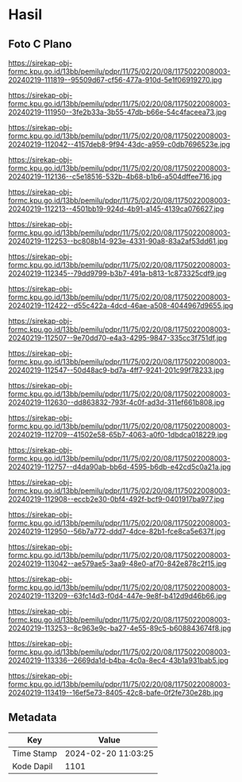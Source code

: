 # Hasil

## Foto C Plano

https://sirekap-obj-formc.kpu.go.id/13bb/pemilu/pdpr/11/75/02/20/08/1175022008003-20240219-111819--95509d67-cf56-477a-910d-5e1f06919270.jpg

https://sirekap-obj-formc.kpu.go.id/13bb/pemilu/pdpr/11/75/02/20/08/1175022008003-20240219-111950--3fe2b33a-3b55-47db-b66e-54c4faceea73.jpg

https://sirekap-obj-formc.kpu.go.id/13bb/pemilu/pdpr/11/75/02/20/08/1175022008003-20240219-112042--4157deb8-9f94-43dc-a959-c0db7696523e.jpg

https://sirekap-obj-formc.kpu.go.id/13bb/pemilu/pdpr/11/75/02/20/08/1175022008003-20240219-112136--c5e18516-532b-4b68-b1b6-a504dffee716.jpg

https://sirekap-obj-formc.kpu.go.id/13bb/pemilu/pdpr/11/75/02/20/08/1175022008003-20240219-112213--4501bb19-924d-4b91-a145-4139ca076627.jpg

https://sirekap-obj-formc.kpu.go.id/13bb/pemilu/pdpr/11/75/02/20/08/1175022008003-20240219-112253--bc808b14-923e-4331-90a8-83a2af53dd61.jpg

https://sirekap-obj-formc.kpu.go.id/13bb/pemilu/pdpr/11/75/02/20/08/1175022008003-20240219-112345--79dd9799-b3b7-491a-b813-1c873325cdf9.jpg

https://sirekap-obj-formc.kpu.go.id/13bb/pemilu/pdpr/11/75/02/20/08/1175022008003-20240219-112422--d55c422a-4dcd-46ae-a508-4044967d9655.jpg

https://sirekap-obj-formc.kpu.go.id/13bb/pemilu/pdpr/11/75/02/20/08/1175022008003-20240219-112507--9e70dd70-e4a3-4295-9847-335cc3f751df.jpg

https://sirekap-obj-formc.kpu.go.id/13bb/pemilu/pdpr/11/75/02/20/08/1175022008003-20240219-112547--50d48ac9-bd7a-4ff7-9241-201c99f78233.jpg

https://sirekap-obj-formc.kpu.go.id/13bb/pemilu/pdpr/11/75/02/20/08/1175022008003-20240219-112630--dd863832-793f-4c0f-ad3d-311ef661b808.jpg

https://sirekap-obj-formc.kpu.go.id/13bb/pemilu/pdpr/11/75/02/20/08/1175022008003-20240219-112709--41502e58-65b7-4063-a0f0-1dbdca018229.jpg

https://sirekap-obj-formc.kpu.go.id/13bb/pemilu/pdpr/11/75/02/20/08/1175022008003-20240219-112757--d4da90ab-bb6d-4595-b6db-e42cd5c0a21a.jpg

https://sirekap-obj-formc.kpu.go.id/13bb/pemilu/pdpr/11/75/02/20/08/1175022008003-20240219-112908--eccb2e30-0bf4-492f-bcf9-0401917ba977.jpg

https://sirekap-obj-formc.kpu.go.id/13bb/pemilu/pdpr/11/75/02/20/08/1175022008003-20240219-112950--56b7a772-ddd7-4dce-82b1-fce8ca5e637f.jpg

https://sirekap-obj-formc.kpu.go.id/13bb/pemilu/pdpr/11/75/02/20/08/1175022008003-20240219-113042--ae579ae5-3aa9-48e0-af70-842e878c2f15.jpg

https://sirekap-obj-formc.kpu.go.id/13bb/pemilu/pdpr/11/75/02/20/08/1175022008003-20240219-113209--63fc14d3-f0d4-447e-9e8f-b412d9d46b66.jpg

https://sirekap-obj-formc.kpu.go.id/13bb/pemilu/pdpr/11/75/02/20/08/1175022008003-20240219-113253--8c963e9c-ba27-4e55-89c5-b608843674f8.jpg

https://sirekap-obj-formc.kpu.go.id/13bb/pemilu/pdpr/11/75/02/20/08/1175022008003-20240219-113336--2669da1d-b4ba-4c0a-8ec4-43b1a931bab5.jpg

https://sirekap-obj-formc.kpu.go.id/13bb/pemilu/pdpr/11/75/02/20/08/1175022008003-20240219-113419--16ef5e73-8405-42c8-bafe-0f2fe730e28b.jpg


## Metadata

| Key        | Value               |
| ---------- | ------------------- |
| Time Stamp | 2024-02-20 11:03:25 |
| Kode Dapil | 1101                |



